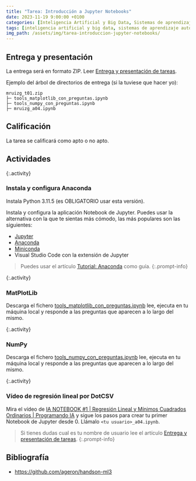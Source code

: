 ```yaml
---
title: "Tarea: Introducción a Jupyter Notebooks"
date: 2023-11-19 9:00:00 +0100
categories: [Inteligencia Artificial y Big Data, Sistemas de aprendizaje automático]
tags: [inteligencia artificial y big data, sistemas de aprendizaje automático]
img_path: /assets/img/tarea-introduccion-jupyter-notebooks/
---
```


## Entrega y presentación

La entrega será en formato ZIP. Leer [Entrega y presentación de tareas](/posts/entrega-presentacion-tareas/). 

Ejemplo del árbol de directorios de entrega (si la tuviese que hacer yo):

```plaintext
mruizg_t01.zip
├─ tools_matplotlib_con_preguntas.ipynb
├─ tools_numpy_con_preguntas.ipynb
├─ mruizg_a04.ipynb
```

## Calificación

La tarea se calificará como apto o no apto.

## Actividades

{:.activity}
### Instala y configura Anaconda

Instala Python 3.11.5 (es OBLIGATORIO usar esta versión).

Instala y configura la aplicación Notebook de Jupyter. Puedes usar la alternativa con la que te sientas más cómodo, las más populares son las siguientes:

- [Jupyter](https://jupyter.org/install)
- [Anaconda](https://docs.anaconda.com/free/anaconda/install/index.html)
- [Miniconda](https://docs.conda.io/projects/miniconda/en/latest/miniconda-install.html)
- Visual Studio Code con la extensión de Jupyter

> Puedes usar el artículo [Tutorial: Anaconda](/posts/tutorial-anaconda) como guía.
{:.prompt-info}

{:.activity}
### MatPlotLib

Descarga el fichero [tools_matplotlib_con_preguntas.ipynb](/assets/img/tarea-introduccion-jupyter-notebooks/tools_matplotlib_con_preguntas.ipynb) lee, ejecuta en tu máquina local y responde a las preguntas que aparecen a lo largo del mismo.

{:.activity}
### NumPy

Descarga el fichero [tools_numpy_con_preguntas.ipynb](/assets/img/tarea-introduccion-jupyter-notebooks/tools_numpy_con_preguntas.ipynb) lee, ejecuta en tu máquina local y responde a las preguntas que aparecen a lo largo del mismo.

{:.activity}
### Vídeo de regresión lineal por DotCSV

Mira el vídeo de [IA NOTEBOOK #1 \| Regresión Lineal y Mínimos Cuadrados Ordinarios \| Programando IA](https://youtu.be/w2RJ1D6kz-o?si=7jfMNFJbUnxW3Z2e) y sigue los pasos para crear tu primer Notebook de Jupyter desde 0. Llámalo `<tu usuario>_a04.ipynb`.

> Si tienes dudas cual es tu nombre de usuario lee el artículo [Entrega y presentación de tareas](/posts/entrega-presentacion-tareas/).
{:.prompt-info}

## Bibliografía

- <https://github.com/ageron/handson-ml3>
